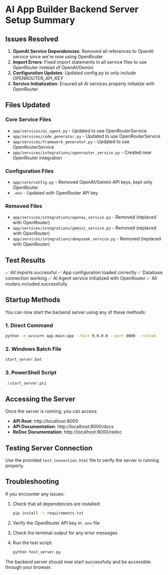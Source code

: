# AI App Builder Backend Server Setup Summary

## Issues Resolved

1. **OpenAI Service Dependencies**: Removed all references to OpenAI service since we're now using OpenRouter
2. **Import Errors**: Fixed import statements in all service files to use OpenRouter instead of OpenAI/Gemini
3. **Configuration Updates**: Updated config.py to only include OPENROUTER_API_KEY
4. **Service Initialization**: Ensured all AI services properly initialize with OpenRouter

## Files Updated

### Core Service Files
- `app/services/ai_agent.py` - Updated to use OpenRouterService
- `app/services/code_generator.py` - Updated to use OpenRouterService
- `app/services/framework_generator.py` - Updated to use OpenRouterService
- `app/services/integrations/openrouter_service.py` - Created new OpenRouter integration

### Configuration Files
- `app/core/config.py` - Removed OpenAI/Gemini API keys, kept only OpenRouter
- `.env` - Updated with OpenRouter API key

### Removed Files
- `app/services/integrations/openai_service.py` - Removed (replaced with OpenRouter)
- `app/services/integrations/gemini_service.py` - Removed (replaced with OpenRouter)
- `app/services/integrations/deepseek_service.py` - Removed (replaced with OpenRouter)

## Test Results

✅ All imports successful
✅ App configuration loaded correctly
✅ Database connection working
✅ AI Agent service initialized with OpenRouter
✅ All routers included successfully

## Startup Methods

You can now start the backend server using any of these methods:

### 1. Direct Command
```bash
python -m uvicorn app.main:app --host 0.0.0.0 --port 8000 --reload
```

### 2. Windows Batch File
```bash
start_server.bat
```

### 3. PowerShell Script
```bash
.\start_server.ps1
```

## Accessing the Server

Once the server is running, you can access:

- **API Root**: http://localhost:8000
- **API Documentation**: http://localhost:8000/docs
- **ReDoc Documentation**: http://localhost:8000/redoc

## Testing Server Connection

Use the provided `test_connection.html` file to verify the server is running properly.

## Troubleshooting

If you encounter any issues:

1. Check that all dependencies are installed:
   ```bash
   pip install -r requirements.txt
   ```

2. Verify the OpenRouter API key in `.env` file

3. Check the terminal output for any error messages

4. Run the test script:
   ```bash
   python test_server.py
   ```

The backend server should now start successfully and be accessible through your browser.
